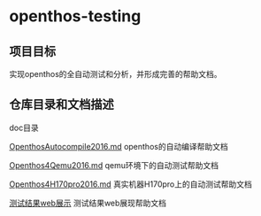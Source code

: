 # openthos-testing

## 项目目标

实现openthos的全自动测试和分析，并形成完善的帮助文档。

## 仓库目录和文档描述

doc目录

[OpenthosAutocompile2016.md](https://github.com/callgraph/openthos/blob/master/doc/OpenthosAutocompile2016.md) openthos的自动编译帮助文档

[Openthos4Qemu2016.md](https://github.com/callgraph/openthos/blob/master/doc/Openthos4Qemu2016.md) qemu环境下的自动测试帮助文档

[Openthos4H170pro2016.md](https://github.com/callgraph/openthos/blob/master/doc/Openthos4H170pro2016.md) 真实机器H170pro上的自动测试帮助文档 

[测试结果web展示](https://github.com/callgraph/openthos/blob/master/lkp_result_web/README.md) 测试结果web展现帮助文档
